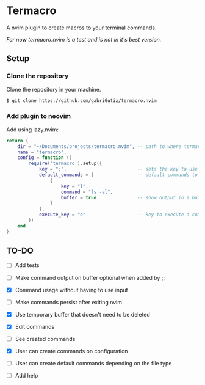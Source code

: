 # Termacro
A nvim plugin to create macros to your terminal commands.

*For now termacro.nvim is a test and is not in it's best version.*

## Setup

### Clone the repository
Clone the repository in your machine.
```bash
$ git clone https://github.com/gabriGutiz/termacro.nvim
```

### Add plugin to neovim
Add using lazy.nvim:
```lua
return {
    dir = "~/Documents/projects/termacro.nvim", -- path to where termacro was cloned
    name = "termacro",
    config = function ()
        require('termacro').setup({
            key = ";",                          -- sets the key to use termacro | default ';'
            default_commands = {                -- default commands to be implemented when neovim is started
                {
                    key = "l",
                    command = "ls -al",
                    buffer = true               -- show output in a buffer updated in real time
                }
            },
            execute_key = "e"                   -- key to execute a command passed in execution | default 'e'
        })
    end
}
```

## TO-DO
- [ ] Add tests
- [ ] Make command output on buffer optional when added by ;;
- [x] Command usage without having to use input
- [ ] Make commands persist after exiting nvim
- [x] Use temporary buffer that doesn't need to be deleted
- [x] Edit commands
- [ ] See created commands
- [x] User can create commands on configuration
- [ ] User can create default commands depending on the file type
- [ ] Add help


